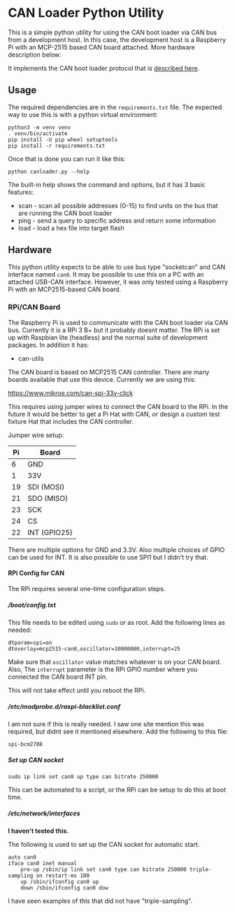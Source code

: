 CAN Loader Python Utility
=========================

This is a simple python utility for using the CAN boot loader via CAN bus
from a development host. In this case, the development host is a Raspberry Pi
with an MCP-2515 based CAN board attached. More hardware description below:

It implements the CAN boot loader protocol that is
[described here](../doc/protocol.md).

Usage
-----

The required dependencies are in the `requirements.txt` file. The expected way
to use this is with a python virtual environment:

    python3 -m venv venv
    . venv/bin/activate
    pip install -U pip wheel setuptools
    pip install -r requirements.txt

Once that is done you can run it like this:

    python canloader.py --help

The built-in help shows the command and options, but it has 3 basic features:

* scan - scan all possible addresses (0-15) to find units on the bus that are
  running the CAN boot loader
* ping - send a query to specific address and return some information
* load - load a hex file into target flash

Hardware
--------

This python utility expects to be able to use bus type "socketcan" and CAN
interface named `can0`. It may be possible to use this on a PC with an
attached USB-CAN interface. However, it was only tested using a Raspberry Pi
with an MCP2515-based CAN board.

### RPi/CAN Board

The Raspberry Pi is used to communicate with the CAN boot loader via CAN bus.
Currently it is a RPi 3 B+ but it probably doesnt matter. The RPi is set up
with Raspbian lite (headless) and the normal suite of development packages.
In addition it has:

* can-utils

The CAN board is based on MCP2515 CAN controller. There are many boards
available that use this device. Currently we are using this:

https://www.mikroe.com/can-spi-33v-click

This requires using jumper wires to connect the CAN board to the RPi. In the
future it would be better to get a Pi Hat with CAN, or design a custom test
fixture Hat that includes the CAN controller.

Jumper wire setup:

| Pi | Board       |
|----|-------------|
| 6  | GND         |
| 1  | 33V         |
| 19 | SDI (MOSI)  |
| 21 | SDO (MISO)  |
| 23 | SCK         |
| 24 | CS          |
| 22 | INT (GPIO25)|

There are multiple options for GND and 3.3V. Also multiple choices of GPIO can
be used for INT. It is also possible to use SPI1 but I didn't try that.

#### RPi Config for CAN

The RPi requires several one-time configuration steps.

##### /boot/config.txt

This file needs to be edited using `sudo` or as root. Add the following lines
as needed:

```
dtparam=spi=on
dtoverlay=mcp2515-can0,oscillator=10000000,interrupt=25
```

Make sure that `oscillator` value matches whatever is on your CAN board. Also,
The `interrupt` parameter is the RPi GPIO number where you connected the CAN
board INT pin.

This will not take effect until you reboot the RPi.

##### /etc/modprobe.d/raspi-blacklist.conf

I am not sure if this is really needed. I saw one site mention this was
required, but didnt see it mentioned elsewhere. Add the following to this file:

```
spi-bcm2708
```

##### Set up CAN socket

    sudo ip link set can0 up type can bitrate 250000

This can be automated to a script, or the RPi can be setup to do this at boot
time.

##### /etc/network/interfaces

**I haven't tested this.**

The following is used to set up the CAN socket for automatic start.

```
auto can0
iface can0 inet manual
    pre-up /sbin/ip link set can0 type can bitrate 250000 triple-sampling on restart-ms 100
    up /sbin/ifconfig can0 up
    down /sbin/ifconfig can0 dow
```

I have seen examples of this that did not have "triple-sampling".
